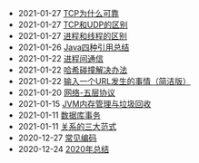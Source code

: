 - 2021-01-27 [TCP为什么可靠](./doc/TCP为什么可靠.md)
- 2021-01-27 [TCP和UDP的区别](./doc/TCP和UDP的区别.md)
- 2021-01-27 [进程和线程的区别](./doc/进程和线程的区别.md)
- 2021-01-26 [Java四种引用总结](./doc/Java四种引用总结.md)
- 2021-01-22 [进程间通信](./doc/进程间通信.md)
- 2021-01-22 [哈希碰撞解决办法](./doc/哈希碰撞解决办法.md)
- 2021-01-22 [输入一个URL发生的事情（简洁版）](./doc/输入一个URL发生的事情（简洁版）.md)
- 2021-01-20 [网络-五层协议](./doc/五层协议.md)
- 2021-01-15 [JVM内存管理与垃圾回收](./doc/JVM内存管理与垃圾回收.md)
- 2021-01-11 [数据库事务](./doc/数据库事务.md)
- 2021-01-11 [关系的三大范式](./doc/三大范式.md)
- 2020-12-27 [常见编码](./doc/常见编码.md)
- 2020-12-24 [2020年总结](./doc/2020年总结.md)
